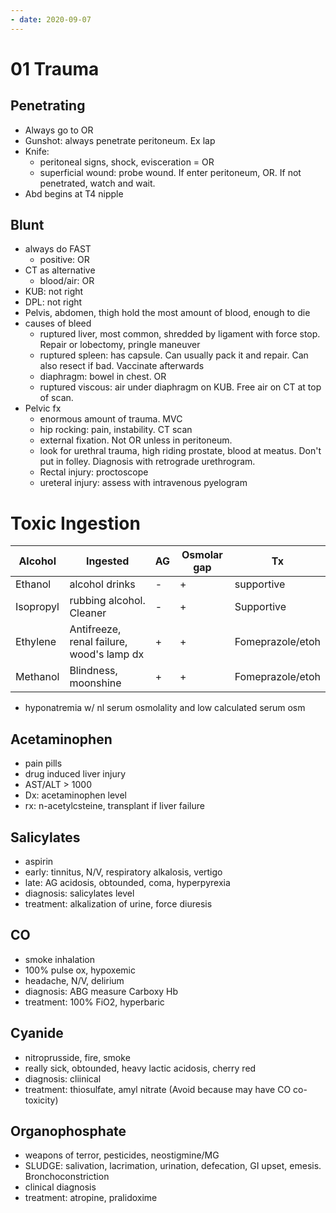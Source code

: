 ```yaml
---
- date: 2020-09-07
---
```


# 01 Trauma

## Penetrating

- Always go to OR
- Gunshot: always penetrate peritoneum. Ex lap
- Knife:
	- peritoneal signs, shock, evisceration = OR
	- superficial wound: probe wound. If enter peritoneum, OR. If not penetrated, watch and wait.
- Abd begins at T4 nipple

## Blunt

- always do FAST
	- positive: OR
- CT as alternative
	- blood/air: OR
- KUB: not right
- DPL: not right
- Pelvis, abdomen, thigh hold the most amount of blood, enough to die
- causes of bleed
	- ruptured liver, most common, shredded by ligament with force stop. Repair or lobectomy, pringle maneuver
	- ruptured spleen: has capsule. Can usually pack it and repair. Can also resect if bad. Vaccinate afterwards
	- diaphragm: bowel in chest. OR
	- ruptured viscous: air under diaphragm on KUB. Free air on CT at top of scan.
- Pelvic fx
	- enormous amount of trauma. MVC
	- hip rocking: pain, instability. CT scan
	- external fixation. Not OR unless in peritoneum.
	- look for urethral trauma, high riding prostate, blood at meatus. Don't put in folley. Diagnosis with retrograde urethrogram.
	- Rectal injury: proctoscope
	- ureteral injury: assess with intravenous pyelogram

# Toxic Ingestion

| Alcohol   | Ingested                                 | AG   | Osmolar gap | Tx               |
| --------- | ---------------------------------------- | ---- | ----------- | ---------------- |
| Ethanol   | alcohol drinks                           | -    | +           | supportive       |
| Isopropyl | rubbing alcohol. Cleaner                 | -    | +           | Supportive       |
| Ethylene  | Antifreeze, renal failure, wood's lamp dx | +    | +           | Fomeprazole/etoh |
| Methanol  | Blindness, moonshine                     | +    | +           | Fomeprazole/etoh |

- hyponatremia w/ nl serum osmolality and low calculated serum osm

## Acetaminophen

- pain pills
- drug induced liver injury
- AST/ALT > 1000
- Dx: acetaminophen level
- rx: n-acetylcsteine, transplant if liver failure

## Salicylates

- aspirin
- early: tinnitus, N/V, respiratory alkalosis, vertigo
- late: AG acidosis, obtounded, coma, hyperpyrexia
- diagnosis: salicylates level
- treatment: alkalization of urine, force diuresis

## CO

- smoke inhalation
- 100% pulse ox, hypoxemic
- headache, N/V, delirium
- diagnosis: ABG measure Carboxy Hb
- treatment: 100% FiO2, hyperbaric

## Cyanide

- nitroprusside, fire, smoke
- really sick, obtounded, heavy lactic acidosis, cherry red
- diagnosis: cliinical
- treatment: thiosulfate, amyl nitrate (Avoid because may have CO co-toxicity)

## Organophosphate

- weapons of terror, pesticides, neostigmine/MG
- SLUDGE: salivation, lacrimation, urination, defecation, GI upset, emesis. Bronchoconstriction
- clinical diagnosis
- treatment: atropine, pralidoxime
